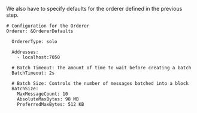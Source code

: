 
We also have to specify defaults for the orderer defined in the previous step.


```
# Configuration for the Orderer
Orderer: &OrdererDefaults

  OrdererType: solo

  Addresses:
    - localhost:7050

  # Batch Timeout: The amount of time to wait before creating a batch
  BatchTimeout: 2s

  # Batch Size: Controls the number of messages batched into a block
  BatchSize:
    MaxMessageCount: 10
    AbsoluteMaxBytes: 98 MB
    PreferredMaxBytes: 512 KB
```
